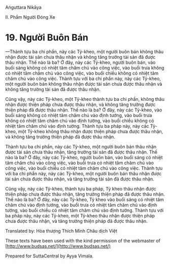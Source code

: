  

Aṅguttara Nikāya

II. Phẩm Người Ðóng Xe

# 19\. Người Buôn Bán

—Thành tựu ba chi phần, này các Tỷ-kheo, một người buôn bán không thâu nhận được tài sản chưa thâu nhận và không tăng trưởng tài sản đã được thâu nhận. Thế nào là ba? Ở đây, này các Tỷ-kheo, người buôn bán, vào buổi sáng không có nhiệt tâm chăm chú vào công việc, vào buổi trưa không có nhiệt tâm chăm chú vào công việc, vào buổi chiều không có nhiệt tâm chăm chú vào công việc. Thành tựu với ba chi phần này, này các Tỷ-kheo, một người buôn bán không thâu nhận được tài sản chưa được thâu nhận và không tăng trưởng tài sản đã được thâu nhận.

Cũng vậy, này các Tỷ-kheo, một Tỷ-kheo thành tựu ba chi phần, không thâu nhận được thiện pháp chưa được thâu nhận, và không tăng trưởng được thiện pháp đã được thâu nhận. Thế nào là ba? Ở đây, này các Tỷ-kheo, vào buổi sáng không có nhiệt tâm chăm chú vào định tướng, vào buổi trưa không có nhiệt tâm chăm chú vào định tướng, vào buổi chiều không có nhiệt tâm chăm chú vào định tướng. Thành tựu ba pháp này, này các Tỷ-kheo, một Tỷ-kheo không thâu nhận được thiện pháp chưa được thâu nhận, và không tăng trưởng thiện pháp đã được thâu nhận.

Thành tựu ba chi phần, này các Tỷ-kheo, một người buôn bán thâu nhận được tài sản chưa thâu nhận, tăng trưởng tài sản đã được thâu nhận. Thế nào là ba? Ở đây, này các Tỷ-kheo, người buôn bán, vào buổi sáng có nhiệt tâm chăm chú vào công việc, vào buổi trưa có nhiệt tâm chăm chú vào công việc, vào buổi chiều có nhiệt tâm chăm chú vào công việc. Thành tựu với ba chi phần này, này các Tỷ-kheo, một người buôn bán thâu nhận được tài sản chưa được thâu nhận, và tăng trưởng tài sản đã được thâu nhận.

Cũng vậy, này các Tỷ-kheo, thành tựu ba pháp, Tỷ kheo thâu nhận được thiện pháp chưa được thâu nhận, tăng trưởng thiện pháp đã được thâu nhận. Thế nào là ba? Ở đây, này các Tỷ-kheo, Tỷ kheo vào buổi sáng có nhiệt tâm chăm chú vào định tướng, vào buổi trưa có nhiệt tâm chăm chú vào định tướng, vào buổi chiều có nhiệt tâm chăm chú vào định tướng. Thành tựu với ba pháp này, này các Tỷ-kheo, một Tỷ-kheo thâu nhận được thiện pháp chưa được thâu nhận, và tăng trưởng thiện pháp đã được thâu nhận.

Translated by: Hòa thượng Thích Minh Châu dịch Việt

These texts have been used with the kind permission of the webmaster of [http://www.budsas.net/](http://www.budsas.net/)

Prepared for SuttaCentral by Ayya Vimala.